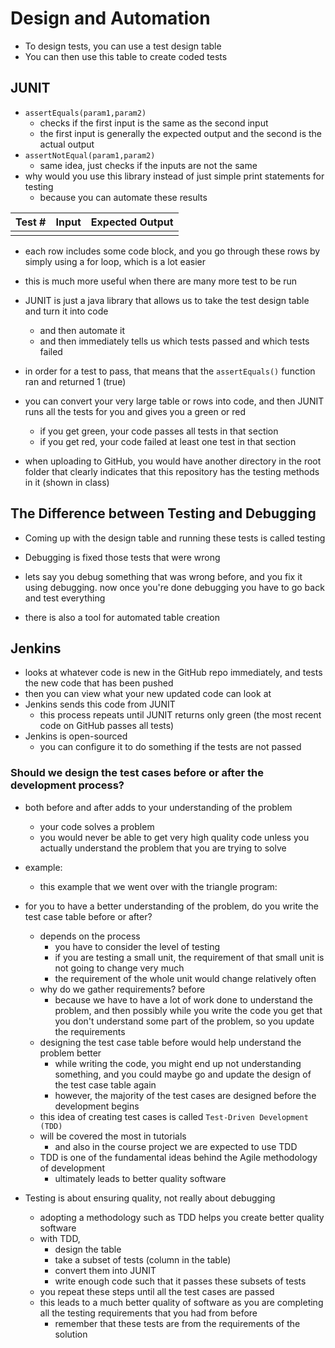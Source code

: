 
# Design and Automation

- To design tests, you can use a test design table
- You can then use this table to create coded tests

## JUNIT
- `assertEquals(param1,param2)`
	- checks if the first input is the same as the second input
	- the first input is generally the expected output and the second is the actual output
- `assertNotEqual(param1,param2)`
	- same idea, just checks if the inputs are not the same
- why would you use this library instead of just simple print statements for testing
	- because you can automate these results



| Test # | Input | Expected Output |
| ---- | ---- | ---- |
|  |  |  |
- each row includes some code block, and you go through these rows by simply using a for loop, which is a lot easier 
- this is much more useful when there are many more test to be run
- JUNIT is just a java library that allows us to take the test design table and turn it into code
	- and then automate it 
	- and then immediately tells us which tests passed and which tests failed
- in order for a test to pass, that means that the `assertEquals()` function ran and returned 1 (true)
- you can convert your very large table or rows into code, and then JUNIT runs all the tests for you and gives you a green or red
	- if you get green, your code passes all tests in that section
	- if you get red, your code failed at least one test in that section

- when uploading to GitHub, you would have another directory in the root folder that clearly indicates that this repository has the testing methods in it (shown in class)

## The Difference between Testing and Debugging 
- Coming up with the design table and running these tests is called testing
- Debugging is fixed those tests that were wrong

- lets say you debug something that was wrong before, and you fix it using debugging. now once you're done debugging you have to go back and test everything

- there is also a tool for automated table creation 

## Jenkins 
- looks at whatever code is new in the GitHub repo immediately, and tests the new code that has been pushed
- then you can view what your new updated code can look at
- Jenkins sends this code from JUNIT
	- this process repeats until JUNIT returns only green (the most recent code on GitHub passes all tests)
- Jenkins is open-sourced
	- you can configure it to do something if the tests are not passed



### Should we design the test cases before or after the development process? 
- both before and after adds to your understanding of the problem
	- your code solves a problem
	- you would never be able to get very high quality code unless you actually understand the problem that you are trying to solve
- example: 
	- this example that we went over with the triangle program:
- for you to have a better understanding of the problem, do you write the test case table before or after? 
	- depends on the process
		- you have to consider the level of testing
		- if you are testing a small unit, the requirement of that small unit is not going to change very much
		- the requirement of the whole unit would change relatively often 
	- why do we gather requirements? before 
		- because we have to have a lot of work done to understand the problem, and then possibly while you write the code you get that you don't understand some part of the problem, so you update the requirements
	- designing the test case table before would help understand the problem better
		- while writing the code, you might end up not understanding something, and you could maybe go and update the design of the test case table again 
		- however, the majority of the test cases are designed before the development begins
	- this idea of creating test cases is called `Test-Driven Development (TDD)`
	- will be covered the most in tutorials
		- and also in the course project we are expected to use TDD
	- TDD is one of the fundamental ideas behind the Agile methodology of development
		- ultimately leads to better quality software 

- Testing is about ensuring quality, not really about debugging 
	- adopting a methodology such as TDD helps you create better quality software
	- with TDD,
		- design the table
		- take a subset of tests (column in the table)
		- convert them into JUNIT
		- write enough code such that it passes these subsets of tests
	- you repeat these steps until all the test cases are passed
	- this leads to a much better quality of software as you are completing all the testing requirements that you had from before
		- remember that these tests are from the requirements of the solution